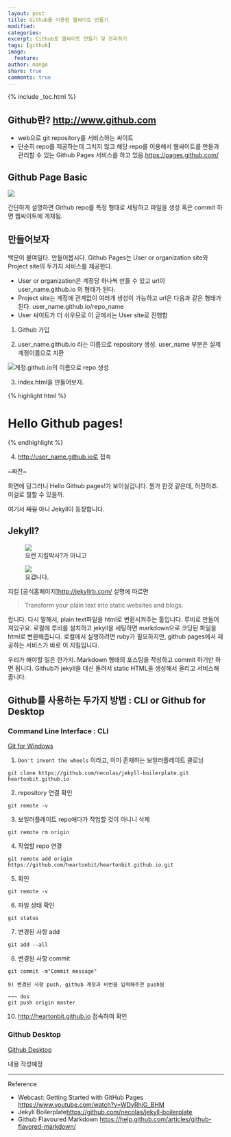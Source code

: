 ```yaml
---
layout: post
title: Github를 이용한 웹싸이트 만들기
modified:
categories:
excerpt: Github로 웹싸이트 만들기 및 관리하기
tags: [github]
image:
  feature:
author: mango
share: true
comments: true  
---
```

{% include _toc.html %}

## Github란? <http://www.github.com>

* web으로 git repository를 서비스하는 싸이트
* 단순히 repo를 제공하는데 그치지 않고 해당 repo를 이용해서 웹싸이트를 만들과 관리할 수 있는 Github Pages 서비스를 하고 있음.<https://pages.github.com/>


## Github Page Basic

![](http://comoyo.github.io/assets/img/posts/comoyo_jekyll_blog.png)


간단하게 설명하면 Github repo를 특정 형태로 세팅하고 파일을 생성 혹은 commit 하면 웹싸이트에 게재됨.


## 만들어보자

백문이 불여일타. 만들어봅시다.
Github Pages는 User or organization site와 Project site의 두가지 서비스를 제공한다.

* User or organization은 계정당 하나씩 만들 수 있고 url이 user_name.github.io 의 형태가 된다.
* Project site는 계정에 관계없이 여러개 생성이 가능하고 url은 다음과 같은 형태가 된다. user_name.github.io/repo_name
* User 싸이트가 더 쉬우므로 이 글에서는 User site로 진행함


1) Github 가입

2) user_name.github.io 라는 이름으로 repository 생성. user_name 부분은 실제 계정이름으로 치환

![계정.github.io의 이름으로 repo 생성](https://guides.github.com/features/pages/create-new-repo-screen.png)

3) index.html을 만들어보자.

{% highlight html %}
<html>
<head><title>Hello Github</title></head>
<body>
<h1>Hello Github pages!</h1>
</body>
</html>
{% endhighlight %}

4) http://user_name.github.io로 접속

~짜잔~

화면에 덩그러니 Hello Github pages!가 보이실겁니다. 뭔가 한것 같은데, 허전하죠. 이걸로 뭘할 수 있을까.

여기서 ~~제길~~ 아니 Jekyll이 등장합니다.


## Jekyll?

<figure>
	<img src="http://images.moviepostershop.com/jekyll-movie-poster-2007-1020439848.jpg"></a>
	<figcaption>요런 지킬박사?가 아니고</figcaption>
</figure>

<figure>
	<img src="http://jekyllrb.com/img/logo-2x.png"></a>
	<figcaption>요겁니다.</figcaption>
</figure>

지킬 [공식홈페이지]<http://jekyllrb.com/> 설명에 따르면

>Transform your plain text into static websites and blogs.

랍니다. 다시 말해서, plain text파일을 html로 변환시켜주는 툴입니다. 루비로 만들어져있구요. 로컬에 루비를 설치하고 jekyll을 세팅하면 markdown으로 코딩된 파일을 html로 변환해줍니다.
로컬에서 실행하려면 ruby가 필요하지만, github pages에서 제공하는 서비스가 바로 이 지킬입니다.

우리가 해야할 일은 한가지. Markdown 형태의 포스팅을 작성하고 commit 하기만 하면 됩니다. Github가 jekyll을 대신 돌려서 static HTML을 생성해서 올리고 서비스해줍니다.

## Github를 사용하는 두가지 방법 : CLI or Github for Desktop

### Command Line Interface : CLI

<div markdown="0"><a href="https://git-scm.com/download/win" class="btn btn-info">Git for Windows</a></div>

1) `Don't invent the wheels` 이라고, 이미 존재하는 보일러플레이트 클로닝

~~~ dos
git clone https://github.com/necolas/jekyll-boilerplate.git heartonbit.github.io
~~~

2) repository 연결 확인

~~~ dos
git remote -v
~~~

3) 보일러플레이트 repo에다가 작업할 것이 아니니 삭제

~~~ dos
git remote rm origin
~~~

4) 작업할 repo 연결

~~~ dos
git remote add origin https://github.com/heartonbit/heartonbit.github.io.git
~~~

5) 확인

~~~ dos
git remote -v
~~~

6) 파일 상태 확인

~~~ dos
git status
~~~

7) 변경된 사항 add

~~~ dos
git add --all
~~~

8) 변경된 사항 commit

~~~ dos
git commit -m"Commit message"

9) 변경된 사항 push, github 계정과 비번을 입력해주면 push됨

~~~ dos
git push origin master
~~~

10) http://heartonbit.github.io 접속하여 확인


### Github Desktop

<div markdown="0"><a href="https://desktop.github.com/" class="btn btn-info">Github Desktop</a></div>

내용 작성예정



----
Reference

* Webcast: Getting Started with GitHub Pages <https://www.youtube.com/watch?v=WDyRhiG_BHM>
* Jekyll Boilerplate<https://github.com/necolas/jekyll-boilerplate>
* Github Flavoured Markdown <https://help.github.com/articles/github-flavored-markdown/>
